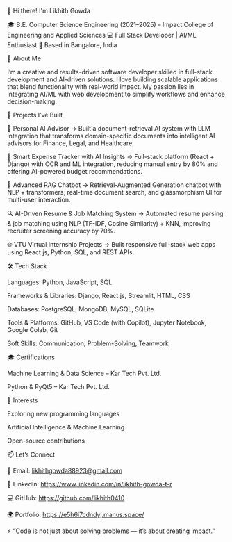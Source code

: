 👋 Hi there! I'm Likhith Gowda

🎓 B.E. Computer Science Engineering (2021–2025) – Impact College of Engineering and Applied Sciences
💻 Full Stack Developer | AI/ML Enthusiast
📍 Based in Bangalore, India

🚀 About Me

I’m a creative and results-driven software developer skilled in full-stack development and AI-driven solutions. I love building scalable applications that blend functionality with real-world impact. My passion lies in integrating AI/ML with web development to simplify workflows and enhance decision-making.

🧠 Projects I’ve Built

🤖 Personal AI Advisor
→ Built a document-retrieval AI system with LLM integration that transforms domain-specific documents into intelligent AI advisors for Finance, Legal, and Healthcare.

💸 Smart Expense Tracker with AI Insights
→ Full-stack platform (React + Django) with OCR and ML integration, reducing manual entry by 80% and offering AI-powered budget recommendations.

💬 Advanced RAG Chatbot
→ Retrieval-Augmented Generation chatbot with NLP + transformers, real-time document search, and glassmorphism UI for multi-user interaction.

🔍 AI-Driven Resume & Job Matching System
→ Automated resume parsing & job matching using NLP (TF-IDF, Cosine Similarity) + KNN, improving recruiter screening accuracy by 70%.

🌐 VTU Virtual Internship Projects
→ Built responsive full-stack web apps using React.js, Python, SQL, and REST APIs.

🛠️ Tech Stack

Languages: Python, JavaScript, SQL

Frameworks & Libraries: Django, React.js, Streamlit, HTML, CSS

Databases: PostgreSQL, MongoDB, MySQL, SQLite

Tools & Platforms: GitHub, VS Code (with Copilot), Jupyter Notebook, Google Colab, Git

Soft Skills: Communication, Problem-Solving, Teamwork

🎓 Certifications

Machine Learning & Data Science – Kar Tech Pvt. Ltd.

Python & PyQt5 – Kar Tech Pvt. Ltd.

🌱 Interests

Exploring new programming languages

Artificial Intelligence & Machine Learning

Open-source contributions

📫 Let’s Connect

📧 Email: likhithgowda88923@gmail.com

🔗 LinkedIn: https://www.linkedin.com/in/likhith-gowda-t-r

💻 GitHub: https://github.com/likhith0410

🌍 Portfolio: https://e5h6i7cdndyj.manus.space/

⚡ “Code is not just about solving problems — it’s about creating impact.”
